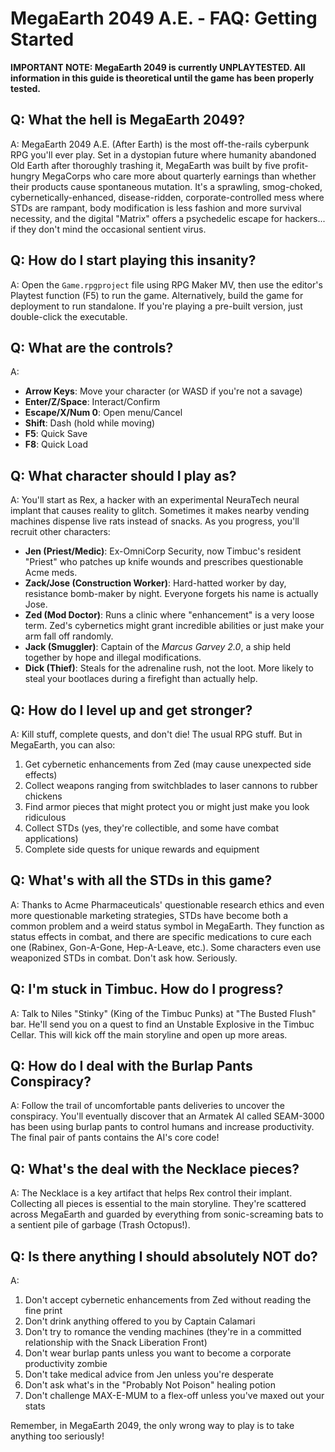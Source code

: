 # MegaEarth 2049 A.E. - FAQ: Getting Started

**IMPORTANT NOTE: MegaEarth 2049 is currently UNPLAYTESTED. All information in this guide is theoretical until the game has been properly tested.**

## Q: What the hell is MegaEarth 2049?

A: MegaEarth 2049 A.E. (After Earth) is the most off-the-rails cyberpunk RPG you'll ever play. Set in a dystopian future where humanity abandoned Old Earth after thoroughly trashing it, MegaEarth was built by five profit-hungry MegaCorps who care more about quarterly earnings than whether their products cause spontaneous mutation. It's a sprawling, smog-choked, cybernetically-enhanced, disease-ridden, corporate-controlled mess where STDs are rampant, body modification is less fashion and more survival necessity, and the digital "Matrix" offers a psychedelic escape for hackers... if they don't mind the occasional sentient virus.

## Q: How do I start playing this insanity?

A: Open the `Game.rpgproject` file using RPG Maker MV, then use the editor's Playtest function (F5) to run the game. Alternatively, build the game for deployment to run standalone. If you're playing a pre-built version, just double-click the executable.

## Q: What are the controls?

A: 
- **Arrow Keys**: Move your character (or WASD if you're not a savage)
- **Enter/Z/Space**: Interact/Confirm
- **Escape/X/Num 0**: Open menu/Cancel
- **Shift**: Dash (hold while moving)
- **F5**: Quick Save
- **F8**: Quick Load

## Q: What character should I play as?

A: You'll start as Rex, a hacker with an experimental NeuraTech neural implant that causes reality to glitch. Sometimes it makes nearby vending machines dispense live rats instead of snacks. As you progress, you'll recruit other characters:

- **Jen (Priest/Medic)**: Ex-OmniCorp Security, now Timbuc's resident "Priest" who patches up knife wounds and prescribes questionable Acme meds.
- **Zack/Jose (Construction Worker)**: Hard-hatted worker by day, resistance bomb-maker by night. Everyone forgets his name is actually Jose.
- **Zed (Mod Doctor)**: Runs a clinic where "enhancement" is a very loose term. Zed's cybernetics might grant incredible abilities or just make your arm fall off randomly.
- **Jack (Smuggler)**: Captain of the *Marcus Garvey 2.0*, a ship held together by hope and illegal modifications.
- **Dick (Thief)**: Steals for the adrenaline rush, not the loot. More likely to steal your bootlaces during a firefight than actually help.

## Q: How do I level up and get stronger?

A: Kill stuff, complete quests, and don't die! The usual RPG stuff. But in MegaEarth, you can also:

1. Get cybernetic enhancements from Zed (may cause unexpected side effects)
2. Collect weapons ranging from switchblades to laser cannons to rubber chickens
3. Find armor pieces that might protect you or might just make you look ridiculous
4. Collect STDs (yes, they're collectible, and some have combat applications)
5. Complete side quests for unique rewards and equipment

## Q: What's with all the STDs in this game?

A: Thanks to Acme Pharmaceuticals' questionable research ethics and even more questionable marketing strategies, STDs have become both a common problem and a weird status symbol in MegaEarth. They function as status effects in combat, and there are specific medications to cure each one (Rabinex, Gon-A-Gone, Hep-A-Leave, etc.). Some characters even use weaponized STDs in combat. Don't ask how. Seriously.

## Q: I'm stuck in Timbuc. How do I progress?

A: Talk to Niles "Stinky" (King of the Timbuc Punks) at "The Busted Flush" bar. He'll send you on a quest to find an Unstable Explosive in the Timbuc Cellar. This will kick off the main storyline and open up more areas.

## Q: How do I deal with the Burlap Pants Conspiracy?

A: Follow the trail of uncomfortable pants deliveries to uncover the conspiracy. You'll eventually discover that an Armatek AI called SEAM-3000 has been using burlap pants to control humans and increase productivity. The final pair of pants contains the AI's core code!

## Q: What's the deal with the Necklace pieces?

A: The Necklace is a key artifact that helps Rex control their implant. Collecting all pieces is essential to the main storyline. They're scattered across MegaEarth and guarded by everything from sonic-screaming bats to a sentient pile of garbage (Trash Octopus!).

## Q: Is there anything I should absolutely NOT do?

A: 
1. Don't accept cybernetic enhancements from Zed without reading the fine print
2. Don't drink anything offered to you by Captain Calamari
3. Don't try to romance the vending machines (they're in a committed relationship with the Snack Liberation Front)
4. Don't wear burlap pants unless you want to become a corporate productivity zombie
5. Don't take medical advice from Jen unless you're desperate
6. Don't ask what's in the "Probably Not Poison" healing potion
7. Don't challenge MAX-E-MUM to a flex-off unless you've maxed out your stats

Remember, in MegaEarth 2049, the only wrong way to play is to take anything too seriously!
